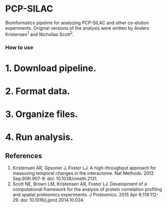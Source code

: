 # PCP-SILAC
Bioinformatics pipeline for analyzing PCP-SILAC and other co-elution experiments. Original versions of the analysis were written by Anders Kristensen<sup>1</sup> and Nichollas Scott<sup>2</sup>.


### How to use

# 1. Download pipeline.

# 2. Format data.

# 3. Organize files.

# 4. Run analysis.



## References

1. Kristensen AR, Gpsoner J, Foster LJ. A high-throughput approach for measuring temporal changes in the interactome. Nat Methods. 2012 Sep;9(9):907-9. doi: 10.1038/nmeth.2131.
2. Scott NE, Brown LM, Kristensen AR, Foster LJ. Development of a computational framework for the analysis of protein correlation profiling and spatial proteomics experiments. J Proteomics. 2015 Apr 6;118:112-29. doi: 10.1016/j.jprot.2014.10.024.
